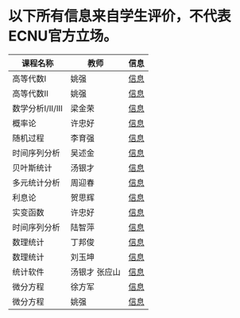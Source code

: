 # 以下所有信息来自学生评价，不代表ECNU官方立场。

| 课程名称| 教师 | 信息 |
|--------|-----|------|
| 高等代数I | 姚强 | [信息](../Cource/gdds1.html) |
| 高等代数II | 姚强 | [信息](../Cource/gdds2.html) |
| 数学分析I/II/III | 梁金荣 | [信息](../Cource/sxfx123.html) |
| 概率论 | 许忠好 | [信息](../Cource/gll.html) |
| 随机过程 | 李育强 | [信息](../Cource/sjgc.html) |
| 时间序列分析 | 吴述金 | [信息](../Cource/sjxlfx.html) |
| 贝叶斯统计 | 汤银才 | [信息](../Cource/bystj.html) |
| 多元统计分析 | 周迎春 | [信息](../Cource/dytjfx.html) |
| 利息论 | 贺思辉 | [信息](../Cource/lxl.html) |
| 实变函数 | 许忠好 | [信息](../Cource/sbhs.html) |
| 时间序列分析 | 陆智萍 | [信息](../Cource/sjxlfx2.html) |
| 数理统计 | 丁邦俊 | [信息](../Cource/sltj.html) |
| 数理统计 | 刘玉坤 | [信息](../Cource/sltj2.html) |
| 统计软件 | 汤银才 张应山 | [信息](../Cource/tjrj.html) |
| 微分方程 | 徐方军 | [信息](../Cource/wffc.html) |
| 微分方程 | 姚强 | [信息](../Cource/wffc2.html) |
